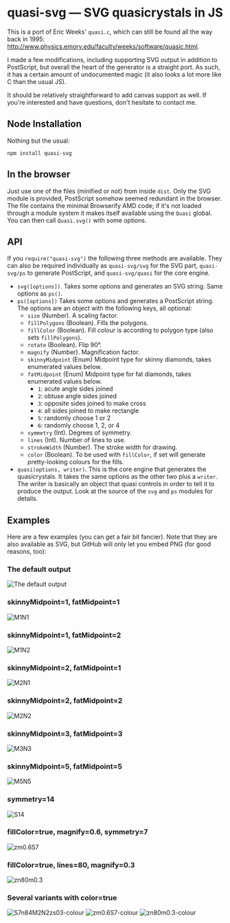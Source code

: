 
# quasi-svg — SVG quasicrystals in JS

This is a port of Eric Weeks' `quasi.c`, which can still be found all the way back in 1995:
http://www.physics.emory.edu/faculty/weeks/software/quasic.html.

I made a few modifications, including supporting SVG output in addition to PostScript, but overall
the heart of the generator is a straight port. As such, it has a certain amount of undocumented
magic (it also looks a lot more like C than the usual JS).

It should be relatively straightforward to add canvas support as well. If you're interested and have
questions, don't hesitate to contact me.

## Node Installation

Nothing but the usual:

    npm install quasi-svg

## In the browser

Just use one of the files (minified or not) from inside `dist`. Only the SVG module is provided,
PostScript somehow seemed redundant in the browser. The file contains the minimal Browserify AMD
code; if it's not loaded through a module system it makes itself available using the `Quasi` global.
You can then call `Quasi.svg()` with some options.

## API

If you `require("quasi-svg")` the following three methods are available. They can also be required
individually as `quasi-svg/svg` for the SVG part, `quasi-svg/ps` to generate PostScript, and
`quasi-svg/quasi` for the core engine.

* `svg([options])`. Takes some options and generates an SVG string. Same options as `ps()`.
* `ps([options])` Takes some options and generates a PostScript string. The options are an object 
  with the following keys, all optional:
  * `size` (Number). A scaling factor.
  * `fillPolygons` (Boolean). Fills the polygons.
  * `fillColor` (Boolean). Fill colour is according to polygon type (also sets `fillPolygons`).
  * `rotate` (Boolean). Flip 90°.
  * `magnify` (Number). Magnification factor.
  * `skinnyMidpoint` (Enum) Midpoint type for skinny diamonds, takes enumerated values below.
  * `fatMidpoint` (Enum) Midpoint type for fat diamonds, takes enumerated values below.
    * `1`: acute angle sides joined
    * `2`: obtuse angle sides joined
    * `3`: opposite sides joined to make cross
    * `4`: all sides joined to make rectangle
    * `5`: randomly choose 1 or 2
    * `6`: randomly choose 1, 2, or 4
  * `symmetry` (Int). Degrees of symmetry.
  * `lines` (Int). Number of lines to use.
  * `strokeWidth` (Number). The stroke width for drawing.
  * `color` (Boolean). To be used with `fillColor`, if set will generate pretty-looking colours for
    the fills.
* `quasi(options, writer)`. This is the core engine that generates the quasicrystals. It takes the
  same options as the other two plus a `writer`. The writer is basically an object that quasi 
  controls in order to tell it to produce the output. Look at the source of the `svg` and `ps`
  modules for details.

## Examples

Here are a few examples (you can get a fair bit fancier). Note that they are also available as SVG,
but GitHub will only let you embed PNG (for good reasons, too):

### The default output

![The default output](./examples/default.png)

### skinnyMidpoint=1, fatMidpoint=1

![M1N1](./examples/M1N1.png)

### skinnyMidpoint=1, fatMidpoint=2

![M1N2](./examples/M1N2.png)

### skinnyMidpoint=2, fatMidpoint=1

![M2N1](./examples/M2N1.png)

### skinnyMidpoint=2, fatMidpoint=2

![M2N2](./examples/M2N2.png)

### skinnyMidpoint=3, fatMidpoint=3

![M3N3](./examples/M3N3.png)

### skinnyMidpoint=5, fatMidpoint=5

![M5N5](./examples/M5N5.png)

### symmetry=14

![S14](./examples/S14.png)

### fillColor=true, magnify=0.6, symmetry=7

![zm0.6S7](./examples/zm0.6S7.png)

### fillColor=true, lines=80, magnify=0.3

![zn80m0.3](./examples/zn80m0.3.png)

### Several variants with color=true

![S7n84M2N2zs03-colour](./examples/S7n84M2N2zs03-colour.png)
![zm0.6S7-colour](./examples/zm0.6S7-colour.png)
![zn80m0.3-colour](./examples/zn80m0.3-colour.png)
